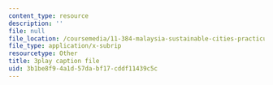 ```yaml
---
content_type: resource
description: ''
file: null
file_location: /coursemedia/11-384-malaysia-sustainable-cities-practicum-spring-2018/3b1be8f94a1d57dabf17cddf11439c5c_2Y0cpVGuDoM.vtt
file_type: application/x-subrip
resourcetype: Other
title: 3play caption file
uid: 3b1be8f9-4a1d-57da-bf17-cddf11439c5c
---
```

